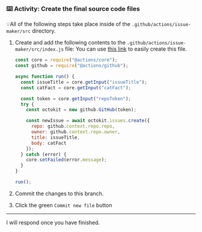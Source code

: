 ### :keyboard: Activity: Create the final source code files

💡All of the following steps take place inside of the `.github/actions/issue-maker/src` directory.

1. Create and add the following contents to the `.github/actions/issue-maker/src/index.js` file:
   You can use [this link]({{quicklink}}) to easily create this file.

   ```javascript
   const core = require("@actions/core");
   const github = require("@actions/github");

   async function run() {
     const issueTitle = core.getInput("issueTitle");
     const catFact = core.getInput("catFact");

     const token = core.getInput("repoToken");
     try {
       const octokit = new github.GitHub(token);

       const newIssue = await octokit.issues.create({
         repo: github.context.repo.repo,
         owner: github.context.repo.owner,
         title: issueTitle,
         body: catFact
       });
     } catch (error) {
       core.setFailed(error.message);
     }
   }

   run();
   ```

1. Commit the changes to this branch.
1. Click the green `Commit new file` button

---

I will respond once you have finished.

